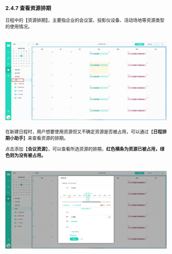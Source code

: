 ### 2.4.7 查看资源排期

日程中的【资源排期】，主要指企业的会议室、投影仪设备、活动场地等资源类型的使用情况。

# ![](/assets/4.6查看资源.png)

在新建日程时，用户想要使用资源但又不确定资源是否被占用，可以通过【**日程排期小助手**】来查看资源的排期。

点击添加【**会议资源**】，可以查看所选资源的排期，**红色横条为资源已被占用，绿色则为没有被占用。**

# ![](/assets/4.7查看资源-日程排期.png)

